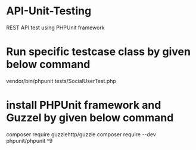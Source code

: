 # API-Unit-Testing
REST API test using PHPUnit framework

# Run specific testcase class by given below command
vendor/bin/phpunit tests/SocialUserTest.php

# install PHPUnit framework and Guzzel by given below command
composer require guzzlehttp/guzzle
composer require --dev phpunit/phpunit ^9
